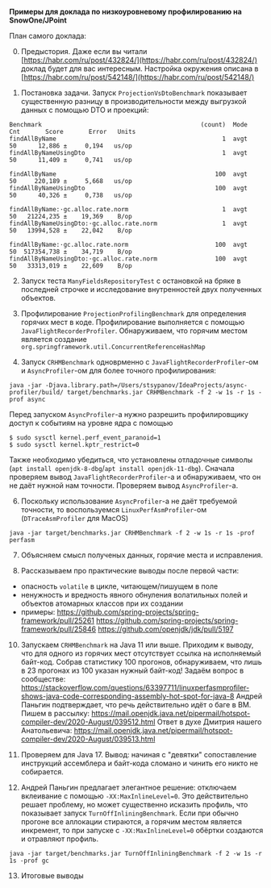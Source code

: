 **Примеры для доклада по низкоуровневому профилированию на SnowOne/JPoint**

План самого доклада:

0. Предыстория. Даже если вы читали [https://habr.com/ru/post/432824/](https://habr.com/ru/post/432824/)
   доклад будет для вас интересным.
   Настройка окружения описана в [https://habr.com/ru/post/542148/](https://habr.com/ru/post/542148/)

1. Постановка задачи. Запуск `ProjectionVsDtoBenchmark` показывает существенную разницу в производительности
   между выгрузкой данных с помощью DTO и проекций:
```
Benchmark                                            (count)  Mode  Cnt       Score       Error   Units
findAllByName                                              1  avgt   50      12,886 ±     0,194   us/op
findAllByNameUsingDto                                      1  avgt   50      11,409 ±     0,741   us/op

findAllByName                                            100  avgt   50     220,189 ±     5,668   us/op
findAllByNameUsingDto                                    100  avgt   50      40,326 ±     0,738   us/op

findAllByName:·gc.alloc.rate.norm                          1  avgt   50   21224,235 ±    19,369    B/op
findAllByNameUsingDto:·gc.alloc.rate.norm                  1  avgt   50   13994,528 ±    22,042    B/op

findAllByName:·gc.alloc.rate.norm                        100  avgt   50  517354,738 ±    34,719    B/op
findAllByNameUsingDto:·gc.alloc.rate.norm                100  avgt   50   33313,019 ±    22,609    B/op
```

2. Запуск теста `ManyFieldsRepositoryTest` с остановкой на бряке в последней строчке
   и исследование внутренностей двух полученных объектов.

3. Профилирование `ProjectionProfilingBenchmark` для  определения горячих мест в коде.
   Профилирование выполняется с помощью `JavaFlightRecorderProfiler`. Обнаруживаем, что горячим местом является создание
   `org.springframework.util.ConcurrentReferenceHashMap`

5. Запуск `CRHMBenchmark` одноврменно с `JavaFlightRecorderProfiler`-ом и `AsyncProfiler`-ом для более точного профилирования:
```shell
java -jar -Djava.library.path=/Users/stsypanov/IdeaProjects/async-profiler/build/ target/benchmarks.jar CRHMBenchmark -f 2 -w 1s -r 1s -prof async
```
   Перед запуском `AsyncProfiler`-а нужно разрешить профилировщику доступ к событиям на уровне ядра с помощью
```shell
$ sudo sysctl kernel.perf_event_paranoid=1
$ sudo sysctl kernel.kptr_restrict=0
```
   Также необходимо убедиться, что установлены отладочные символы (`apt install openjdk-8-dbg`/`apt install openjdk-11-dbg`).
   Сначала проверяем вывод `JavaFlightRecorderProfiler`-а и обнаруживаем, что он не даёт нужной нам точности.
   Проверяем вывод `AsyncProfiler`-а.

6. Поскольку использование `AsyncProfiler`-а не даёт требуемой точности, то воспользуемся `LinuxPerfAsmProfiler`-ом
   (`DTraceAsmProfiler` для MacOS)
```shell
java -jar target/benchmarks.jar CRHMBenchmark -f 2 -w 1s -r 1s -prof perfasm
```

7. Объясняем смысл полученых данных, горячие места и исправления.

8. Рассказываем про практические выводы после первой части:
 - опасность `volatile` в цикле, читающем/пишущем в поле
 - ненужность и вредность явного обнуления волатильных полей и объектов атомарных классов при их создании
 - примеры:
  https://github.com/spring-projects/spring-framework/pull/25261
  https://github.com/spring-projects/spring-framework/pull/25846
  https://github.com/openjdk/jdk/pull/5197

10. Запускаем `CRHMBenchmark` на Java 11 или выше. Приходим к выводу, что для одного из горячих мест отсутствует
    ссылка на исполняемый байт-код. 
    Собрав статистику 100 прогонов, обнаруживаем, что лишь в 23 прогонах из 100 указан нужный байт-код!
    Задаём вопрос в сообществе:
    https://stackoverflow.com/questions/63397711/linuxperfasmprofiler-shows-java-code-corresponding-assembly-hot-spot-for-java-8
    Андрей Паньгин подтверждает, что речь действительно идёт о баге в ВМ.
    Пишем в рассылку:
    https://mail.openjdk.java.net/pipermail/hotspot-compiler-dev/2020-August/039512.html
    Ответ в духе Дмитрия нашего Анатольевича:
    https://mail.openjdk.java.net/pipermail/hotspot-compiler-dev/2020-August/039513.html

12. Проверяем для Java 17. Вывод: начиная с "девятки" сопоставление инструкций ассемблера и байт-кода сломано и чинить
    его никто не собирается.

13. Андрей Паньгин предлагает элегантное решение: отключаем вклеивание с помощью `-XX:MaxInlineLevel=0`.
    Это действительно решает проблему, но может существенно исказить профиль, что показывает запуск `TurnOffInliningBenchmark`.
    Если при обычно прогоне все аллокации стираются, а горячим местом является инкремент, то при запуске с `-XX:MaxInlineLevel=0`
    обёртки создаются и отравляют профиль.
```shell
java -jar target/benchmarks.jar TurnOffInliningBenchmark -f 2 -w 1s -r 1s -prof gc
```

13. Итоговые выводы
